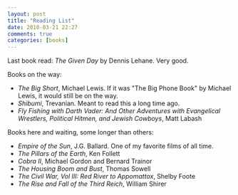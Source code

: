 ```yaml
---
layout: post  
title: "Reading List"  
date: 2010-03-21 22:27  
comments: true  
categories: [books]
---
```


Last book read: _The Given Day_ by Dennis Lehane. Very good. 

Books on the way: 
+ _The Big Short_, Michael Lewis. If it was "The Big Phone Book" by Michael Lewis, it would still be on the way. 
+ _Shibumi_, Trevanian. Meant to read this a long time ago. 
+ _Fly Fishing with Darth Vader: And Other Adventures with Evangelical Wrestlers, Political Hitmen, and Jewish Cowboys_, Matt Labash 

Books here and waiting, some longer than others: 
+ _Empire of the Sun_, J.G. Ballard. One of my favorite films of all time. 
+ _The Pillars of the Earth_, Ken Follett 
+ _Cobra II_, Michael Gordon and Bernard Trainor 
+ _The Housing Boom and Bust_, Thomas Sowell 
+ _The Civil War, Vol III: Red River to Appomattox_, Shelby Foote 
+ _The Rise and Fall of the Third Reich_, William Shirer 
